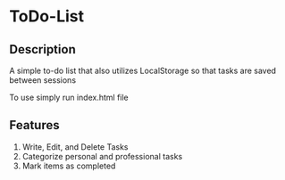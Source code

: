 # ToDo-List

## Description
A simple to-do list that also utilizes LocalStorage so that tasks are saved between sessions

To use simply run index.html file

## Features
1.  Write, Edit, and Delete Tasks
2.  Categorize personal and professional tasks
3.  Mark items as completed
